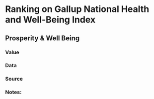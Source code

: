 # Ranking on Gallup National Health and Well-Being Index

## Prosperity & Well Being

### Value

### Data

### Source

### Notes: